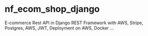 # nf_ecom_shop_django
E-commerce Rest API in Django REST Framework with AWS, Stripe, Postgres, AWS, JWT, Deployment on AWS, Docker ...